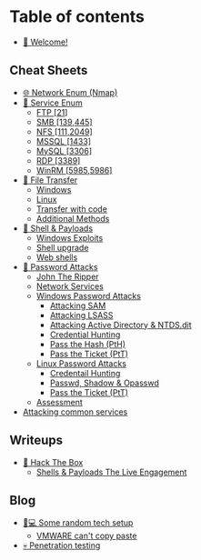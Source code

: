 # Table of contents

* [👋 Welcome!](README.md)

## Cheat Sheets

* [🌐 Network Enum (Nmap)](cheat-sheets/network-enum-nmap.md)
* [🔎 Service Enum](cheat-sheets/service-enum/README.md)
  * [FTP \[21\]](cheat-sheets/service-enum/ftp-21.md)
  * [SMB \[139,445\]](cheat-sheets/service-enum/smb-139-445.md)
  * [NFS \[111,2049\]](cheat-sheets/service-enum/nfs-111-2049.md)
  * [MSSQL \[1433\]](cheat-sheets/service-enum/mssql-1433.md)
  * [MySQL \[3306\]](cheat-sheets/service-enum/mysql-3306.md)
  * [RDP \[3389\]](cheat-sheets/service-enum/rdp-3389.md)
  * [WinRM \[5985,5986\]](cheat-sheets/service-enum/winrm-5985-5986.md)
* [📩 File Transfer](cheat-sheets/file-transfer/README.md)
  * [Windows](cheat-sheets/file-transfer/windows.md)
  * [Linux](cheat-sheets/file-transfer/linux.md)
  * [Transfer with code](cheat-sheets/file-transfer/transfer-with-code.md)
  * [Additional Methods](cheat-sheets/file-transfer/additional-methods.md)
* [🐚 Shell & Payloads](cheat-sheets/shell-and-payloads/README.md)
  * [Windows Exploits](cheat-sheets/shell-and-payloads/windows-exploits.md)
  * [Shell upgrade](cheat-sheets/shell-and-payloads/shell-upgrade.md)
  * [Web shells](cheat-sheets/shell-and-payloads/web-shells.md)
* [🔑 Password Attacks](cheat-sheets/password-attacks/README.md)
  * [John The Ripper](cheat-sheets/password-attacks/john-the-ripper.md)
  * [Network Services](cheat-sheets/password-attacks/network-services.md)
  * [Windows Password Attacks](cheat-sheets/password-attacks/windows-password-attacks/README.md)
    * [Attacking SAM](cheat-sheets/password-attacks/windows-password-attacks/attacking-sam.md)
    * [Attacking LSASS](cheat-sheets/password-attacks/windows-password-attacks/attacking-lsass.md)
    * [Attacking Active Directory & NTDS.dit](cheat-sheets/password-attacks/windows-password-attacks/attacking-active-directory-and-ntds.dit.md)
    * [Credential Hunting](cheat-sheets/password-attacks/windows-password-attacks/credential-hunting.md)
    * [Pass the Hash (PtH)](cheat-sheets/password-attacks/windows-password-attacks/pass-the-hash-pth.md)
    * [Pass the Ticket (PtT)](cheat-sheets/password-attacks/windows-password-attacks/pass-the-ticket-ptt.md)
  * [Linux Password Attacks](cheat-sheets/password-attacks/linux-password-attacks/README.md)
    * [Credentail Hunting](cheat-sheets/password-attacks/linux-password-attacks/credentail-hunting.md)
    * [Passwd, Shadow & Opasswd](cheat-sheets/password-attacks/linux-password-attacks/passwd-shadow-and-opasswd.md)
    * [Pass the Ticket (PtT)](cheat-sheets/password-attacks/linux-password-attacks/pass-the-ticket-ptt.md)
  * [Assessment](cheat-sheets/password-attacks/assessment.md)
* [Attacking common services](cheat-sheets/attacking-common-services.md)

## Writeups

* [💚 Hack The Box](writeups/hack-the-box/README.md)
  * [Shells & Payloads The Live Engagement](writeups/hack-the-box/shells-and-payloads-the-live-engagement.md)

## Blog

* [🧑💻 Some random tech setup](blog/some-random-tech-setup/README.md)
  * [VMWARE can't copy paste](blog/some-random-tech-setup/vmware-cant-copy-paste.md)
* [💀 Penetration testing](blog/penetration-testing.md)
